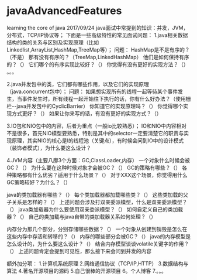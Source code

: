 # javaAdvancedFeatures
learning the core of java
2017/09/24
java面试中常提到的知识：并发，JVM，分布式，TCP/IP协议等；
下面是一些高级特性的常见面试问题：
1.java相关数据结构的类的关系与区别及实现原理（比如Linkedlist,ArrayList,HashMap,TreeMap等）；
问题：
HashMap是不是有序的？（不是）
那有没有有序的？（TreeMap,LinkedHashMap）
他们是如何保持有序的？（）
它们哪个的有序实现比较好？（）
你觉得有没有更好的实现方法？（）
。。。

2.java并发包中的类，它们都有哪些作用，以及它们的实现原理（java.concurrent包中）；
问题：
如果想实现所有的线程一起等待某个事件发生，当事件发生时，所有线程一起开始往下执行的话，你有什么好办法？（使用栅栏--java并发包中的CyclicBarrier）
你知道它的实现原理吗？（）
你觉得哪个实现方式更好？（）
如果让你来写的话，有没有更好的实现方式？（）

3.IO包和NIO包中的内容，后者为重点（一般io比较熟悉）；
IO和NIO中内容相对不是很多，首先NIO模型要熟悉，特别是其中的selector一定要清楚它的职责与实现原理，其实NIO的核心是I的线程池（关键点），有时候会问到IO中的设计模式（装饰者模式），为什么要这么设计？

4.JVM内容（主要八廓3个方面：GC,ClassLoader,内存）
一个对象什么时候会被GC？（）
为什么要在这种时候对象才会被GC？（）
GC的策略有哪些？（）
各种策略都有什么优劣？适用于什么场景？（）
对于XXX这个场景，你觉得用什么GC策略较好？为什么？（）

java的类加载器有哪些？（）
每个类加载器都加载哪些类？（）
这些类加载的父子关系是怎样的？（）
上述问题会涉及打双亲委派模型，什么是双亲委派模型？（）
java类加载器为什么要使用双亲委派模型？（）
如何自定义自己的类加载器？（）
自己的类加载与java自带的类加载器关系如何处理？（）

内存分为那几个部分，分别存储哪些数据？（）
一个对象从创建到销毁是怎么在这些内存中存活和转移的？（）
内存的哪些部分会被GC？（）
java的内存模型是怎么设计的，为什么要这么设计？（）
结合内存模型谈谈volatile关键字的作用？（）
上述问题肯定会提到可见性，那么接下来会问到并发的内容

额外加分项：
1.计算机系统原理
2.网络通信协议（TCP/IP,HTTP）
3.数据结构与算法
4.著名开源项目的源码
5.自己很棒的开源项目
6。个人博客
7.。。。

